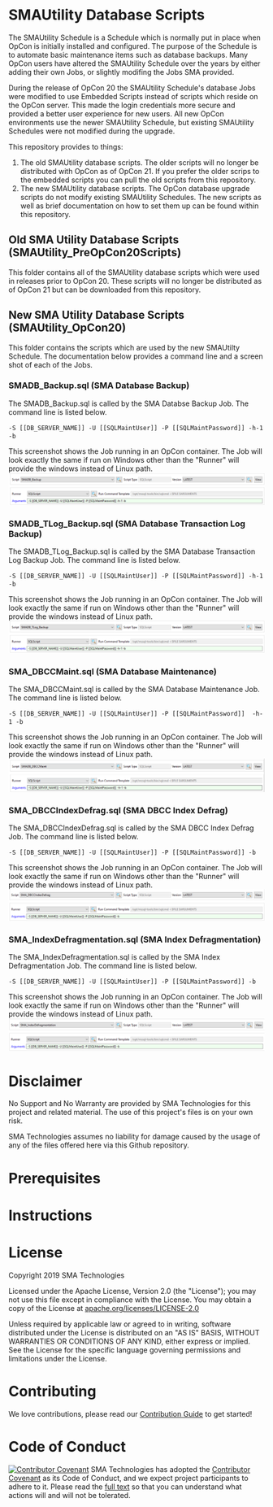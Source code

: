 <link id="linkstyle" rel='stylesheet' href='style.css'/>

SMAUtility Database Scripts
===========

The SMAUtility Schedule is a Schedule which is normally put in place when OpCon is initially installed and configured. The purpose of the Schedule is to automate basic maintenance items such as database backups. Many OpCon users have altered the SMAUtility Schedule over the years by either adding their own Jobs, or slightly modifing the Jobs SMA provided.

During the release of OpCon 20 the SMAUtility Schedule's database Jobs were modified to use Embedded Scripts instead of scripts which reside on the OpCon server. This made the login credentials more secure and provided a better user experience for new users. All new OpCon environments use the newer SMAUtility Schedule, but existing SMAUtility Schedules were not modified during the upgrade.

This repository provides to things:
1. The old SMAUtility database scripts. The older scripts will no longer be distributed with OpCon as of OpCon 21. If you prefer the older scrips to the embedded scripts you can pull the old scripts from this repository. 
2. The new SMAUtility database scripts. The OpCon database upgrade scripts do not modify existing SMAUtility Schedules. The new scripts as well as brief documentation on how to set them up can be found within this repository.
  

## Old SMA Utility Database Scripts (SMAUtility_PreOpCon20Scripts)
This folder contains all of the SMAUtility database scripts which were used in releases prior to OpCon 20. These scripts will no longer be distributed as of OpCon 21 but can be downloaded from this repository.

## New SMA Utility Database Scripts (SMAUtility_OpCon20)
This folder contains the scripts which are used by the new SMAUtilty Schedule. The documentation below provides a command line and a screen shot of each of the Jobs.

### SMADB_Backup.sql (SMA Database Backup)
The SMADB_Backup.sql is called by the SMA Databse Backup Job. The command line is listed below.

```
-S [[DB_SERVER_NAME]] -U [[SQLMaintUser]] -P [[SQLMaintPassword]] -h-1 -b
```

This screenshot shows the Job running in an OpCon container. The Job will look exactly the same if run on Windows other than the "Runner" will provide the windows instead of Linux path.
![Database Backup](/img/DatabaseBackup.png)

### SMADB_TLog_Backup.sql (SMA Database Transaction Log Backup)
The SMADB_TLog_Backup.sql is called by the SMA Database Transaction Log Backup Job. The command line is listed below.

```
-S [[DB_SERVER_NAME]] -U [[SQLMaintUser]] -P [[SQLMaintPassword]] -h-1 -b
```

This screenshot shows the Job running in an OpCon container. The Job will look exactly the same if run on Windows other than the "Runner" will provide the windows instead of Linux path.
![Database TLog Backup](/img/DatabaseTlogBackup.png)

### SMA_DBCCMaint.sql (SMA Database Maintenance)
The SMA_DBCCMaint.sql is called by the SMA Database Maintenance Job. The command line is listed below.

```
-S [[DB_SERVER_NAME]] -U [[SQLMaintUser]] -P [[SQLMaintPassword]]  -h-1 -b
```

This screenshot shows the Job running in an OpCon container. The Job will look exactly the same if run on Windows other than the "Runner" will provide the windows instead of Linux path.
![Database Maintenance](/img/DatabaseMaintenance.png)

### SMA_DBCCIndexDefrag.sql (SMA DBCC Index Defrag)
The SMA_DBCCIndexDefrag.sql is called by the SMA DBCC Index Defrag Job. The command line is listed below.

```
-S [[DB_SERVER_NAME]] -U [[SQLMaintUser]] -P [[SQLMaintPassword]] -b
```

This screenshot shows the Job running in an OpCon container. The Job will look exactly the same if run on Windows other than the "Runner" will provide the windows instead of Linux path.
![Database DBCC Index](/img/DatabaseDBCCIndex.png)

### SMA_IndexDefragmentation.sql (SMA Index Defragmentation)
The SMA_IndexDefragmentation.sql is called by the SMA Index Defragmentation Job. The command line is listed below.

```
-S [[DB_SERVER_NAME]] -U [[SQLMaintUser]] -P [[SQLMaintPassword]] -b
```

This screenshot shows the Job running in an OpCon container. The Job will look exactly the same if run on Windows other than the "Runner" will provide the windows instead of Linux path.
![Database Index Defragmentation](/img/DatabaseIndexDefragment.png)

# Disclaimer
No Support and No Warranty are provided by SMA Technologies for this project and related material. The use of this project's files is on your own risk.

SMA Technologies assumes no liability for damage caused by the usage of any of the files offered here via this Github repository.

# Prerequisites


# Instructions


# License
Copyright 2019 SMA Technologies

Licensed under the Apache License, Version 2.0 (the "License");
you may not use this file except in compliance with the License.
You may obtain a copy of the License at [apache.org/licenses/LICENSE-2.0](http://www.apache.org/licenses/LICENSE-2.0)

Unless required by applicable law or agreed to in writing, software
distributed under the License is distributed on an "AS IS" BASIS,
WITHOUT WARRANTIES OR CONDITIONS OF ANY KIND, either express or implied.
See the License for the specific language governing permissions and
limitations under the License.

# Contributing
We love contributions, please read our [Contribution Guide](CONTRIBUTING.md) to get started!

# Code of Conduct
[![Contributor Covenant](https://img.shields.io/badge/Contributor%20Covenant-v2.0%20adopted-ff69b4.svg)](code-of-conduct.md)
SMA Technologies has adopted the [Contributor Covenant](CODE_OF_CONDUCT.md) as its Code of Conduct, and we expect project participants to adhere to it. Please read the [full text](CODE_OF_CONDUCT.md) so that you can understand what actions will and will not be tolerated.